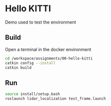 # Hello KITTI
Demo used to test the environment

## Build
Open a terminal in the docker environment
```bash
cd /workspace/assignments/00-hello-kitti
catkin config --install
catkin build
```

## Run
```bash
source install/setup.bash
roslaunch lidar_localization test_frame.launch
```